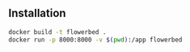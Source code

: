 ## Installation
```bash
docker build -t flowerbed .
docker run -p 8000:8000 -v $(pwd):/app flowerbed
```
